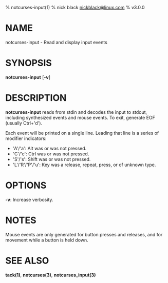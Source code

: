% notcurses-input(1)
% nick black <nickblack@linux.com>
% v3.0.0

# NAME

notcurses-input - Read and display input events

# SYNOPSIS

**notcurses-input** [**-v**]

# DESCRIPTION

**notcurses-input** reads from stdin and decodes the input to stdout, including
synthesized events and mouse events. To exit, generate EOF (usually Ctrl+'d').

Each event will be printed on a single line. Leading that line is a series
of modifier indicators:

* 'A'/'a': Alt was or was not pressed.
* 'C'/'c': Ctrl was or was not pressed.
* 'S'/'s': Shift was or was not pressed.
* 'L'/'R'/'P'/'u': Key was a release, repeat, press, or of unknown type.

# OPTIONS

**-v**: Increase verbosity.

# NOTES

Mouse events are only generated for button presses and releases, and for
movement while a button is held down.

# SEE ALSO

**tack(1)**,
**notcurses(3)**,
**notcurses_input(3)**
